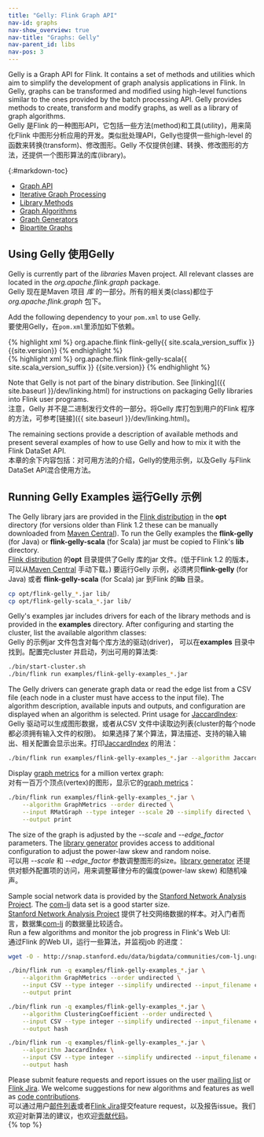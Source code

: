 ```yaml
---
title: "Gelly: Flink Graph API"
nav-id: graphs
nav-show_overview: true
nav-title: "Graphs: Gelly"
nav-parent_id: libs
nav-pos: 3
---
```

<!--
Licensed to the Apache Software Foundation (ASF) under one
or more contributor license agreements.  See the NOTICE file
distributed with this work for additional information
regarding copyright ownership.  The ASF licenses this file
to you under the Apache License, Version 2.0 (the
"License"); you may not use this file except in compliance
with the License.  You may obtain a copy of the License at

  http://www.apache.org/licenses/LICENSE-2.0

Unless required by applicable law or agreed to in writing,
software distributed under the License is distributed on an
"AS IS" BASIS, WITHOUT WARRANTIES OR CONDITIONS OF ANY
KIND, either express or implied.  See the License for the
specific language governing permissions and limitations
under the License.
-->

Gelly is a Graph API for Flink. It contains a set of methods and utilities which aim to simplify the development of graph analysis applications in Flink. In Gelly, graphs can be transformed and modified using high-level functions similar to the ones provided by the batch processing API. Gelly provides methods to create, transform and modify graphs, as well as a library of graph algorithms.   
Gelly 是Flink 的一种图形API，它包括一些方法(method)和工具(utility)，用来简化Flink 中图形分析应用的开发。类似批处理API，Gelly也提供一些high-level 的函数来转换(transform)、修改图形。Gelly 不仅提供创建、转换、修改图形的方法，还提供一个图形算法的库(library)。

{:#markdown-toc}
* [Graph API](graph_api.html)
* [Iterative Graph Processing](iterative_graph_processing.html)
* [Library Methods](library_methods.html)
* [Graph Algorithms](graph_algorithms.html)
* [Graph Generators](graph_generators.html)
* [Bipartite Graphs](bipartite_graph.html)

Using Gelly 使用Gelly
-----------

Gelly is currently part of the *libraries* Maven project. All relevant classes are located in the *org.apache.flink.graph* package.   
Gelly 现在是Maven 项目 *库* 的一部分。所有的相关类(class)都位于*org.apache.flink.graph* 包下。  

Add the following dependency to your `pom.xml` to use Gelly.   
要使用Gelly，在`pom.xml`里添加如下依赖。   

<div class="codetabs" markdown="1">
<div data-lang="java" markdown="1">
{% highlight xml %}
<dependency>
    <groupId>org.apache.flink</groupId>
    <artifactId>flink-gelly{{ site.scala_version_suffix }}</artifactId>
    <version>{{site.version}}</version>
</dependency>
{% endhighlight %}
</div>
<div data-lang="scala" markdown="1">
{% highlight xml %}
<dependency>
    <groupId>org.apache.flink</groupId>
    <artifactId>flink-gelly-scala{{ site.scala_version_suffix }}</artifactId>
    <version>{{site.version}}</version>
</dependency>
{% endhighlight %}
</div>
</div>

Note that Gelly is not part of the binary distribution. See [linking]({{ site.baseurl }}/dev/linking.html) for
instructions on packaging Gelly libraries into Flink user programs.  
注意，Gelly 并不是二进制发行文件的一部分。将Gelly 库打包到用户的Flink 程序的方法，可参考[链接]({{ site.baseurl }}/dev/linking.html)。  


The remaining sections provide a description of available methods and present several examples of how to use Gelly and how to mix it with the Flink DataSet API.  
本章的余下内容包括：对可用方法的介绍，Gelly的使用示例，以及Gelly 与Flink DataSet API混合使用方法。  

Running Gelly Examples 运行Gelly 示例
----------------------

The Gelly library jars are provided in the [Flink distribution](https://flink.apache.org/downloads.html "Apache Flink: Downloads")
in the **opt** directory (for versions older than Flink 1.2 these can be manually downloaded from
[Maven Central](http://search.maven.org/#search|ga|1|flink%20gelly)). To run the Gelly examples the **flink-gelly** (for
Java) or **flink-gelly-scala** (for Scala) jar must be copied to Flink's **lib** directory.   
[Flink distribution](https://flink.apache.org/downloads.html "Apache Flink: Downloads") 的**opt** 目录提供了Gelly 库的jar 文件。(低于Flink 1.2 的版本，可以从[Maven Central](http://search.maven.org/#search|ga|1|flink%20gelly) 手动下载。) 要运行Gelly 示例，必须拷贝**flink-gelly** (for
Java) 或者 **flink-gelly-scala** (for Scala) jar 到Flink 的**lib** 目录。  


~~~bash
cp opt/flink-gelly_*.jar lib/
cp opt/flink-gelly-scala_*.jar lib/
~~~

Gelly's examples jar includes drivers for each of the library methods and is provided in the **examples** directory.
After configuring and starting the cluster, list the available algorithm classes:   
Gelly 的示例jar 文件包含对每个库方法的驱动(driver)， 可以在**examples** 目录中找到。配置完cluster 并启动，列出可用的算法类:  


~~~bash
./bin/start-cluster.sh
./bin/flink run examples/flink-gelly-examples_*.jar
~~~

The Gelly drivers can generate graph data or read the edge list from a CSV file (each node in a cluster must have access
to the input file). The algorithm description, available inputs and outputs, and configuration are displayed when an
algorithm is selected. Print usage for [JaccardIndex](./library_methods.html#jaccard-index):   
Gelly 驱动可以生成图形数据，或者从CSV 文件中读取边列表(cluster的每个node都必须拥有输入文件的权限)。 如果选择了某个算法，算法描述、支持的输入输出、相关配置会显示出来。打印[JaccardIndex](./library_methods.html#jaccard-index) 的用法：  

~~~bash
./bin/flink run examples/flink-gelly-examples_*.jar --algorithm JaccardIndex
~~~

Display [graph metrics](./library_methods.html#metric) for a million vertex graph:  
对有一百万个顶点(vertex)的图形，显示它的[graph metrics](./library_methods.html#metric)：  

~~~bash
./bin/flink run examples/flink-gelly-examples_*.jar \
    --algorithm GraphMetrics --order directed \
    --input RMatGraph --type integer --scale 20 --simplify directed \
    --output print
~~~

The size of the graph is adjusted by the *\-\-scale* and *\-\-edge_factor* parameters. The
[library generator](./graph_generators.html#rmat-graph) provides access to additional configuration to adjust the
power-law skew and random noise.  
可以用 *\-\-scale* 和 *\-\-edge_factor* 参数调整图形的size。[library generator](./graph_generators.html#rmat-graph) 还提供对额外配置项的访问，用来调整幂律分布的偏度(power-law skew) 和随机噪声。  


Sample social network data is provided by the [Stanford Network Analysis Project](http://snap.stanford.edu/data/index.html).
The [com-lj](http://snap.stanford.edu/data/bigdata/communities/com-lj.ungraph.txt.gz) data set is a good starter size.   
[Stanford Network Analysis Project](http://snap.stanford.edu/data/index.html) 提供了社交网络数据的样本。对入门者而言，数据集[com-lj](http://snap.stanford.edu/data/bigdata/communities/com-lj.ungraph.txt.gz) 的数据量比较适合。  
Run a few algorithms and monitor the job progress in Flink's Web UI:   
通过Flink 的Web UI，运行一些算法，并监视job 的进度：  

~~~bash
wget -O - http://snap.stanford.edu/data/bigdata/communities/com-lj.ungraph.txt.gz | gunzip -c > com-lj.ungraph.txt

./bin/flink run -q examples/flink-gelly-examples_*.jar \
    --algorithm GraphMetrics --order undirected \
    --input CSV --type integer --simplify undirected --input_filename com-lj.ungraph.txt --input_field_delimiter $'\t' \
    --output print

./bin/flink run -q examples/flink-gelly-examples_*.jar \
    --algorithm ClusteringCoefficient --order undirected \
    --input CSV --type integer --simplify undirected --input_filename com-lj.ungraph.txt --input_field_delimiter $'\t' \
    --output hash

./bin/flink run -q examples/flink-gelly-examples_*.jar \
    --algorithm JaccardIndex \
    --input CSV --type integer --simplify undirected --input_filename com-lj.ungraph.txt --input_field_delimiter $'\t' \
    --output hash
~~~

Please submit feature requests and report issues on the user [mailing list](https://flink.apache.org/community.html#mailing-lists)
or [Flink Jira](https://issues.apache.org/jira/browse/FLINK). We welcome suggestions for new algorithms and features as
well as [code contributions](https://flink.apache.org/contribute-code.html).  
可以通过用户[邮件列表](https://flink.apache.org/community.html#mailing-lists)或者[Flink Jira](https://issues.apache.org/jira/browse/FLINK)提交feature request，以及报告issue。我们欢迎对新算法的建议，也欢迎[贡献代码](https://flink.apache.org/contribute-code.html)。  
{% top %}
